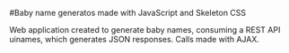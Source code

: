 #Baby name generatos made with JavaScript and Skeleton CSS

Web application created to generate baby names, consuming a REST API uinames, which generates JSON responses. Calls made with AJAX.